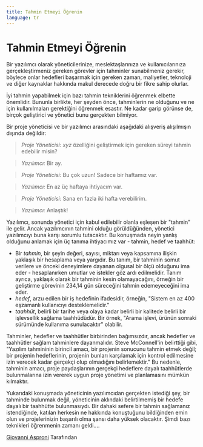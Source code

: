 ```yaml
---
title: Tahmin Etmeyi Öğrenin
language: tr
---
```


# Tahmin Etmeyi Öğrenin

Bir yazılımcı olarak yöneticilerinize, meslektaşlarınıza ve kullanıcılarınıza gerçekleştirmeniz gereken görevler için tahminler sunabilmeniz gerekir, böylece onlar hedefleri başarmak için gereken zaman, maliyetler, teknoloji ve diğer kaynaklar hakkında makul derecede doğru bir fikre sahip olurlar.

İyi tahmin yapabilmek için bazı tahmin tekniklerini öğrenmek elbette önemlidir. Bununla birlikte, her şeyden önce, tahminlerin ne olduğunu ve ne için kullanılmaları gerektiğini öğrenmek esastır. Ne kadar garip görünse de, birçok geliştirici ve yönetici bunu gerçekten bilmiyor.

Bir proje yöneticisi ve bir yazılımcı arasındaki aşağıdaki alışveriş alışılmışın dışında değildir:

> *Proje Yöneticisi:* *xyz* özelliğini geliştirmek için gereken süreyi tahmin edebilir misin?

> *Yazılımcı:* Bir ay.

> *Proje Yöneticisi:* Bu çok uzun! Sadece bir haftamız var.

> *Yazılımcı:* En az üç haftaya ihtiyacım var.

> *Proje Yöneticisi:* Sana en fazla iki hafta verebilirim.

> *Yazılımcı:* Anlaştık!

Yazılımcı, sonunda yönetici için kabul edilebilir olanla eşleşen bir "tahmin" ile gelir. Ancak yazılımcının tahmini olduğu görüldüğünden, yönetici yazılımcıyı buna karşı sorumlu tutacaktır. Bu konuşmada neyin yanlış olduğunu anlamak için üç tanıma ihtiyacımız var - tahmin, hedef ve taahhüt:

- Bir *tahmin*, bir şeyin değeri, sayısı, miktarı veya kapsamına ilişkin yaklaşık bir hesaplama veya yargıdır. Bu tanım, bir tahminin somut verilere ve önceki deneyimlere dayanan olgusal bir ölçü olduğunu ima eder - hesaplanırken umutlar ve istekler göz ardı edilmelidir. Tanım ayrıca, yaklaşık olarak bir tahminin kesin olamayacağını, örneğin bir geliştirme görevinin 234,14 gün süreceğini tahmin edemeyeceğini ima eder.
- *hedef*, arzu edilen bir iş hedefinin ifadesidir, örneğin, "Sistem en az 400 eşzamanlı kullanıcıyı desteklemelidir."
- *taahhüt*, belirli bir tarihe veya olaya kadar belirli bir kalitede belirli bir işlevsellik sağlama taahhüdüdür. Bir örnek, "Arama işlevi, ürünün sonraki sürümünde kullanıma sunulacaktır" olabilir.

Tahminler, hedefler ve taahhütler birbirinden bağımsızdır, ancak hedefler ve taahhütler sağlam tahminlere dayanmalıdır. Steve McConnell'in belirttiği gibi, "Yazılım tahmininin birincil amacı, bir projenin sonucunu tahmin etmek değil; bir projenin hedeflerinin, projenin bunları karşılamak için kontrol edilmesine izin verecek kadar gerçekçi olup olmadığını belirlemektir." Bu nedenle, tahminin amacı, proje paydaşlarının gerçekçi hedeflere dayalı taahhütlerde bulunmalarına izin vererek uygun proje yönetimi ve planlamasını mümkün kılmaktır.

Yukarıdaki konuşmada yöneticinin yazılımcıdan gerçekten istediği şey, bir tahminde bulunmak değil, yöneticinin aklındaki belirtilmemiş bir hedefe dayalı bir taahhütte bulunmasıydı. Bir dahaki sefere bir tahmin sağlamanız istendiğinde, katılan herkesin ne hakkında konuştuğunu bildiğinden emin olun ve projelerinizin başarılı olma şansı daha yüksek olacaktır. Şimdi bazı teknikleri öğrenmenin zamanı geldi....

[Giovanni Asproni](http://programmer.97things.oreilly.com/wiki/index.php/Giovanni_Asproni) Tarafından